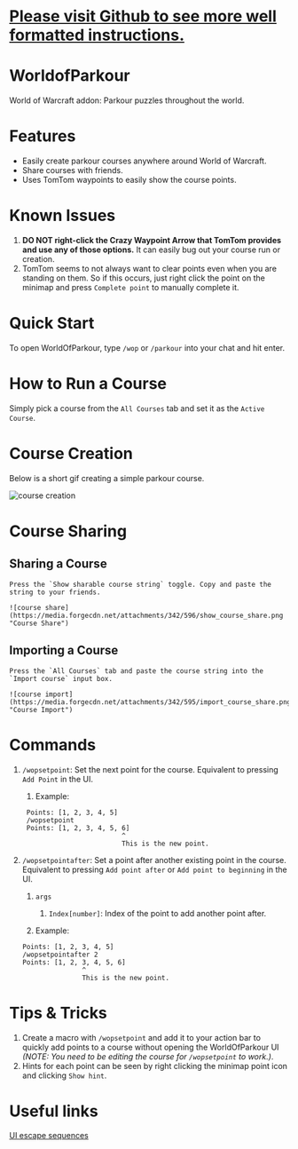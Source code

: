 # [Please visit Github to see more well formatted instructions.](https://github.com/jmaldon1/WorldOfParkour#worldofparkour)

# WorldofParkour
World of Warcraft addon: Parkour puzzles throughout the world.

# Features

* Easily create parkour courses anywhere around World of Warcraft.
* Share courses with friends.
* Uses TomTom waypoints to easily show the course points.

# Known Issues

1. **DO NOT right-click the Crazy Waypoint Arrow that TomTom provides and use any of those options.** It can easily bug out your course run or creation.
2. TomTom seems to not always want to clear points even when you are standing on them. So if this occurs, just right click the point on the minimap and press `Complete point` to manually complete it.


# Quick Start

To open WorldOfParkour, type `/wop` or `/parkour` into your chat and hit enter.

# How to Run a Course

Simply pick a course from the `All Courses` tab and set it as the `Active Course`.

# Course Creation

Below is a short gif creating a simple parkour course.

![course creation](https://github.com/jmaldon1/WorldOfParkour/raw/main/docs/media/course_creation.gif "Course Creation")

# Course Sharing

## Sharing a Course

    Press the `Show sharable course string` toggle. Copy and paste the string to your friends.

    ![course share](https://media.forgecdn.net/attachments/342/596/show_course_share.png "Course Share")

## Importing a Course

    Press the `All Courses` tab and paste the course string into the `Import course` input box.

    ![course import](https://media.forgecdn.net/attachments/342/595/import_course_share.png "Course Import")


# Commands

1. `/wopsetpoint`: Set the next point for the course. Equivalent to pressing `Add Point` in the UI.

   1. Example:

   ```
    Points: [1, 2, 3, 4, 5]
    /wopsetpoint
    Points: [1, 2, 3, 4, 5, 6]
                            ^
                            This is the new point.
   ```

2. `/wopsetpointafter`: Set a point after another existing point in the course. Equivalent to pressing `Add point after` or `Add point to beginning` in the UI. 

   1. `args`

      1. `Index[number]`: Index of the point to add another point after.

   2. Example: 

    ```
    Points: [1, 2, 3, 4, 5]
    /wopsetpointafter 2
    Points: [1, 2, 3, 4, 5, 6]
                   ^
                   This is the new point.
    ```

# Tips & Tricks

1. Create a macro with `/wopsetpoint` and add it to your action bar to quickly add points to a course without opening the WorldOfParkour UI _(NOTE: You need to be editing the course for `/wopsetpoint` to work.)_.
2. Hints for each point can be seen by right clicking the minimap point icon and clicking `Show hint`.
   
# Useful links

[UI escape sequences](https://wow.gamepedia.com/UI_escape_sequences "UI escape sequences")